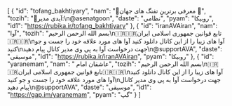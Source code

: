 [
  {
    "id": "tofang_bakhtiyary",
    "nam": "🔴معرفی برترین تفنگ های جهان 🔴",
    "tozih": "🔴آیدی مدیر:\n@asenatgoon",
    "daste": "نظامی",
    "pyam": "روبیکا",
    "id1": "https://rubika.ir/tofang_bakhtiyary"
  },
  {
    "id": "iranAVAiran",
    "nam": "آوا",
    "tozih": "بسم الله الرحمن الرحیم\n🇮🇷🇮🇷تابع قوانین جمهوری اسلامی ایران🇮🇷🇮🇷\nآوا های زیبا را از این کانال دانلود کنید آوا های مورد علاقه خود را جست و جو کنید\nجهت درخواست آوا به پی وی مدیر کانال پیام دهید\n@supportAVA",
    "daste": "موسیقی",
    "id1": "https://rubika.ir/iranAVAiran",
    "pyam": "روبیکا"
  },
  {
    "id": "yaranemam",
    "nam": " عاشقان امام",
    "tozih": "بسم الله الرحمن الرحیم\n🇮🇷🇮🇷تابع قوانین جمهوری اسلامی ایران🇮🇷🇮🇷\nآوا های زیبا را از این کانال دانلود کنید آوا های مورد علاقه خود را جست و جو کنید\nجهت درخواست آوا به پی وی مدیر کانال پیام دهید\n@supportAVA",
    "daste": "موسیقی",
    "id1": "https://gap.im/yaranemam",
    "pyam": "گپ"
  }
]